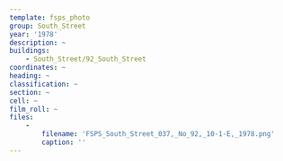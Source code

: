 ```yaml
---
template: fsps_photo
group: South_Street
year: '1978'
description: ~
buildings:
    - South_Street/92_South_Street
coordinates: ~
heading: ~
classification: ~
section: ~
cell: ~
film_roll: ~
files:
    -
        filename: 'FSPS_South_Street_037,_No_92,_10-1-E,_1978.png'
        caption: ''
---
```

